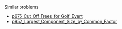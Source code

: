 Similar problems
- [p675_Cut_Off_Trees_for_Golf_Event](https://github.com/genxium/Leetcode/tree/master/p675_Cut_Off_Trees_for_Golf_Event) 
- [p952_Largest_Component_Size_by_Common_Factor](https://github.com/genxium/Leetcode/tree/master/p952_Largest_Component_Size_by_Common_Factor) 

